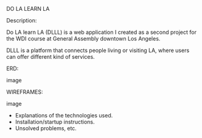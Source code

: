 DO LA LEARN LA

Description:

Do LA learn LA (DLLL) is a web application I created as a second project for the WDI course at General Assembly downtown Los Angeles.

DLLL is a platform that connects people living or visiting LA, where users can offer different kind of services. 



ERD:

image

WIREFRAMES:

image



- Explanations of the technologies used.
- Installation/startup instructions.
- Unsolved problems, etc.

